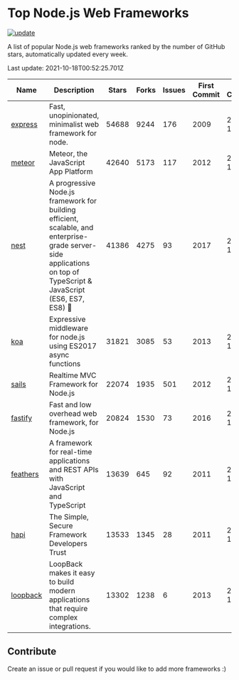 # Top Node.js Web Frameworks

[![update](https://github.com/sunnysid3up/nodejs-web-frameworks/actions/workflows/update.yml/badge.svg)](https://github.com/sunnysid3up/nodejs-web-frameworks/actions/workflows/update.yml)

A list of popular Node.js web frameworks ranked by the number of GitHub stars, automatically updated every week.

Last update: 2021-10-18T00:52:25.701Z

| Name          | Description          | Stars                     | Forks          | Issues               | First Commit        | Last Commit         | Language          |
|---------------|----------------------|---------------------------|----------------|----------------------|---------------------|---------------------|-------------------|
| [express](https://github.com/expressjs/express) | Fast, unopinionated, minimalist web framework for node. | 54688 | 9244 | 176 | 2009 | 2021-10-18 | JS |
| [meteor](https://github.com/meteor/meteor) | Meteor, the JavaScript App Platform | 42640 | 5173 | 117 | 2012 | 2021-10-17 | JS |
| [nest](https://github.com/nestjs/nest) | A progressive Node.js framework for building efficient, scalable, and enterprise-grade server-side applications on top of TypeScript & JavaScript (ES6, ES7, ES8) 🚀 | 41386 | 4275 | 93 | 2017 | 2021-10-18 | TS |
| [koa](https://github.com/koajs/koa) | Expressive middleware for node.js using ES2017 async functions | 31821 | 3085 | 53 | 2013 | 2021-10-17 | JS |
| [sails](https://github.com/balderdashy/sails) | Realtime MVC Framework for Node.js | 22074 | 1935 | 501 | 2012 | 2021-10-16 | JS |
| [fastify](https://github.com/fastify/fastify) | Fast and low overhead web framework, for Node.js | 20824 | 1530 | 73 | 2016 | 2021-10-17 | JS |
| [feathers](https://github.com/feathersjs/feathers) | A framework for real-time applications and REST APIs with JavaScript and TypeScript | 13639 | 645 | 92 | 2011 | 2021-10-17 | TS |
| [hapi](https://github.com/hapijs/hapi) | The Simple, Secure Framework Developers Trust | 13533 | 1345 | 28 | 2011 | 2021-10-16 | JS |
| [loopback](https://github.com/strongloop/loopback) | LoopBack makes it easy to build modern applications that require complex integrations. | 13302 | 1238 | 6 | 2013 | 2021-10-13 | JS |

## Contribute 

Create an issue or pull request if you would like to add more frameworks :)